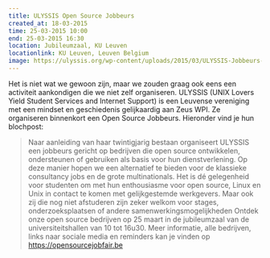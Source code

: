 ```yaml
---
title: ULYSSIS Open Source Jobbeurs
created_at: 18-03-2015
time: 25-03-2015 10:00
end: 25-03-2015 16:30
location: Jubileumzaal, KU Leuven
locationlink: KU Leuven, Leuven Belgium
image: https://ulyssis.org/wp-content/uploads/2015/03/ULYSSIS-Jobbeurs-poster-finaal.png
---
```


Het is niet wat we gewoon zijn, maar we zouden graag ook eens een activiteit aankondigen die we niet zelf organiseren. ULYSSIS (UNIX Lovers Yield Student Services and Internet Support) is een Leuvense vereniging met een mindset en geschiedenis gelijkaardig aan Zeus WPI. Ze organiseren binnenkort een Open Source Jobbeurs. Hieronder vind je hun blochpost:

> Naar aanleiding van haar twintigjarig bestaan organiseert ULYSSIS een jobbeurs gericht op bedrijven die open source ontwikkelen, ondersteunen of gebruiken als basis voor hun dienstverlening. Op deze manier hopen we een alternatief te bieden voor de klassieke consultancy jobs en de grote multinationals. Het is dé gelegenheid voor studenten om met hun enthousiasme voor open source, Linux en Unix in contact te komen met gelijkgestemde werkgevers. Maar ook zij die nog niet afstuderen zijn zeker welkom voor stages, onderzoeksplaatsen of andere samenwerkingsmogelijkheden Ontdek onze open source bedrijven op 25 maart in de jubileumzaal van de universiteitshallen van 10 tot 16u30\. Meer informatie, alle bedrijven, links naar sociale media en reminders kan je vinden op <https://opensourcejobfair.be>
